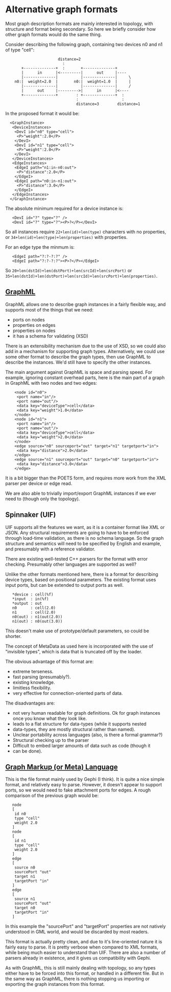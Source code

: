  # Alternative graph formats

 Most graph description formats are mainly interested
 in topology, with structure and format being secondary.
 So here we briefly consider how other graph formats would
 do the same thing.

 Consider describing the following graph, containing
 two devices n0 and n1 of type "cell":

 ````
                        distance=2
                          :
        +--------------+  :       +--------------+
        |      in      |<---------|      out     |----
        |--------------|          |--------------|     \
     n0:|  weight=2.0  |       n0:|  weight=1.0  |     |
        |--------------|          |--------------|     /
        |      out     |--------->|      in      |<----
        +--------------+        : +--------------+  :
                                :                   :
                                distance=3        distance=1
 ````

 In the proposed format it would be:
 
 ````
   <GraphInstance>
    <DeviceInstances>
     <DevI id="n0" type="cell">
      <P>"weight":2.0</P>
     </DevI>
     <DevI id="n1" type="cell">
      <P>"weight":2.0</P>
     </DevI>
    </DeviceInstances>
    <EdgeInstances>
     <EdgeI path="n1:in-n0:out">
      <P>"distance":2.0</P>
     </EdgeI>
     <EdgeI path="n0:in-n1:out">
      <P>"distance":3.0</P>
     </EdgeI>
    </EdgeInstances>
   </GraphInstance>
 ````

 The absolute minimum required for a device instance is:
 
 ````
    <DevI id="?" type="?" />
    <DevI id="?" type="?"><P>?</P></DevI>
 ````

 So all instances require `22+len(id)+len(type)` characters with no properties,
 or `34+len(id)+len(type)+len(properties)` with properties.

 For an edge type the minmum is:

 ````
    <EdgeI path="?:?-?:?" />
    <EdgeI path="?:?-?:?"><P>?</P></EdgeI>
 ````

 So `20+len(dstId)+len(dstPort)+len(srcId)+len(srcPort)` or
 `35+len(dstId)+len(dstPort)+len(srcId)+len(srcPort)+len(properties)`.
   
 ## <a href="http://graphml.graphdrawing.org/">GraphML</a>

 GraphML allows one to describe graph instances in a
 fairly flexible way, and supports most of the things
 that we need:
 - ports on nodes
 - properties on edges
 - properties on nodes
 - it has a schema for validating (XSD)

 There is an extensibility mechanism due to the use of
 XSD, so we could also add in a mechanism for supporting
 graph types. Alternatively, we could use some other
 format to describe the graph types, then use GraphML
 to describe the instances. We'd still have to specify
 the other instances.

 The main argument against GraphML is space and parsing
 speed. For example, ignoring constant overhead parts, here
 is the main part of a graph in GraphML with two nodes
 and two edges:

 ````
     <node id="n0">
      <port name="in"/>
      <port name="out"/>
      <data key="deviceType">cell</data>
      <data key="weight">1.0</data>
     </node>
     <node id="n1">
      <port name="in"/>
      <port name="out"/>
      <data key="deviceType">cell</data>
      <data key="weight">2.0</data>
     </node>
     <edge source="n0" sourceport="out" target="n1" targetport="in">
      <data key="distance">2.0</data>
     </edge>
     <edge source="n1" sourceport="out" target="n0" targetport="in">
      <data key="distance">3.0</data>
     </edge>
 ````
 
 It is a bit bigger than the POETS form, and requires more work
 from the XML parser per device or edge read.
     
 We are also able to trivially import/export GraphML
 instances if we ever need to (though only the topology).

 ## Spinnaker (UIF)

 UIF supports all the features we want, as it is a container
 format like XML or JSON. Any structural requirements are
 going to have to be enforced through load-time validation,
 as there is no schema language. So the graph structure and
 semantics will need to be specified by English and example,
 and presumably with a reference validator.

 There are existing well-tested C++ parsers for the format
 with error checking. Presumably other languages are supported
 as well?

 Unlike the other formats mentioned here, there is a format
 for describing device types, based on positional parameters.
 The existing format uses input ports, but can be extended to
 output ports as well.

 ````
    *device : cell(%f) 
    *input  : in(%f)
    *output : out
    n0      : cell(2.0)
    n1      : cell(2.0)
    n0(out) : n1(out(2.0))
    n1(out) : n0(out(3.0))
 ````

 This doesn't make use of prototype/default parameters, so
 could be shorter.

 The concept of MetaData as used here is incorporated with
 the use of "invisible types", which is data that is truncated
 off by the loader.

 The obvious advantage of this format are:
 - extreme terseness.
 - fast parsing (presumably?).
 - existing knowledge.
 - limitless flexibility.
 - very effective for connection-oriented parts of data.

 The disadvantages are:
 - not very human readable for graph definitions. Ok for graph
   instances once you know what they look like.
 - leads to a flat structure for data-types (while it supports nested
 - data-types, they are mostly structural rather than named).
 - Unclear portability across languages (also, is there a formal grammar?)
 - Structural checking up to the parser
 - Difficult to embed larger amounts of data such as code (though it
 - can be done).

 ## <a href="https://en.wikipedia.org/wiki/Graph_Modelling_Language">Graph Markup (or Meta) Language</a>

 This is the file format mainly used by Gephi (I think). It
 is quite a nice simple format, and relatively easy to
 parse. However, it doesn't appear to support ports, so
 we would need to fake attachment ports for edges. A
 rough comparison of the previous graph would be:

 ````
    node
    [
     id n0
     type "cell"
     weight 2.0
    ]
    node
    [
     id n1
     type "cell"
     weight 2.0
    ]
    edge
    [
     source n0
     sourcePort "out"
     target n1
     targetPort "in"
    ]
    edge
    [
     source n1
     sourcePort "out"
     target n0
     targetPort "in"
    ]
 ````

 In this example the "sourcePort" and "targetPort" properties
 are not natively understood in GML world, and would be
 discarded by most readers.

 This format is actually pretty clean, and due to it's line-oriented
 nature it is fairly easy to parse. It is pretty verbose
 when compared to XML formats, while being much easier to
 understand than UIF. There are also a number of parsers
 already in existence, and it gives us compatibility with
 Gephi.

 As with GraphML, this is still mainly dealing with topology,
 so any types either have to be forced into this format,
 or handled in a different file.
 But in the same way as GraphML, there is nothing stopping
 us importing or exporting the graph instances from this
 format.
